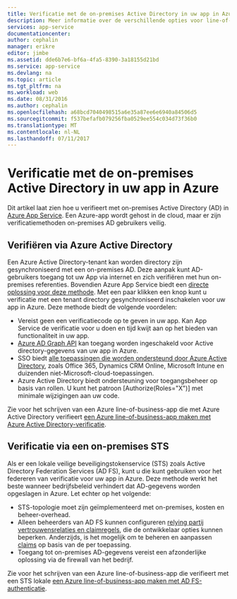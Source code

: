 ```yaml
---
title: Verificatie met de on-premises Active Directory in uw app in Azure | Microsoft Docs
description: Meer informatie over de verschillende opties voor line-of-business-apps in Azure App Service voor verificatie met de lokale Active Directory
services: app-service
documentationcenter: 
author: cephalin
manager: erikre
editor: jimbe
ms.assetid: dde6b7e6-bf6a-4fa5-8390-3a18155d21bd
ms.service: app-service
ms.devlang: na
ms.topic: article
ms.tgt_pltfrm: na
ms.workload: web
ms.date: 08/31/2016
ms.author: cephalin
ms.openlocfilehash: a68bcd7040498515a6e35a87ee6e6940a84506d5
ms.sourcegitcommit: f537befafb079256fba0529ee554c034d73f36b0
ms.translationtype: MT
ms.contentlocale: nl-NL
ms.lasthandoff: 07/11/2017
---
```

# <a name="authenticate-with-on-premises-active-directory-in-your-azure-app"></a>Verificatie met de on-premises Active Directory in uw app in Azure
Dit artikel laat zien hoe u verifieert met on-premises Active Directory (AD) in [Azure App Service](../app-service/app-service-value-prop-what-is.md). Een Azure-app wordt gehost in de cloud, maar er zijn verificatiemethoden on-premises AD gebruikers veilig. 

## <a name="authenticate-through-azure-active-directory"></a>Verifiëren via Azure Active Directory
Een Azure Active Directory-tenant kan worden directory zijn gesynchroniseerd met een on-premises AD. Deze aanpak kunt AD-gebruikers toegang tot uw App via internet en zich verifiëren met hun on-premises referenties. Bovendien Azure App Service biedt een [directe oplossing voor deze methode](../app-service-mobile/app-service-mobile-how-to-configure-active-directory-authentication.md). Met een paar klikken een knop kunt u verificatie met een tenant directory gesynchroniseerd inschakelen voor uw app in Azure. Deze methode biedt de volgende voordelen:

* Vereist geen een verificatiecode op te geven in uw app. Kan App Service de verificatie voor u doen en tijd kwijt aan op het bieden van functionaliteit in uw app.
* [Azure AD Graph API](http://msdn.microsoft.com/library/azure/hh974476.aspx) kan toegang worden ingeschakeld voor Active directory-gegevens van uw app in Azure.
* SSO biedt [alle toepassingen die worden ondersteund door Azure Active Directory](/marketplace/active-directory/), zoals Office 365, Dynamics CRM Online, Microsoft Intune en duizenden niet-Microsoft-cloud-toepassingen. 
* Azure Active Directory biedt ondersteuning voor toegangsbeheer op basis van rollen. U kunt het patroon [Authorize(Roles="X")] met minimale wijzigingen aan uw code.

Zie voor het schrijven van een Azure line-of-business-app die met Azure Active Directory verifieert [een Azure line-of-business-app maken met Azure Active Directory-verificatie](web-sites-dotnet-lob-application-azure-ad.md).

## <a name="authenticate-through-an-on-premises-sts"></a>Verificatie via een on-premises STS
Als er een lokale veilige beveiligingstokenservice (STS) zoals Active Directory Federation Services (AD FS), kunt u die kunt gebruiken voor het federeren van verificatie voor uw app in Azure. Deze methode werkt het beste wanneer bedrijfsbeleid verhindert dat AD-gegevens worden opgeslagen in Azure. Let echter op het volgende:

* STS-topologie moet zijn geïmplementeerd met on-premises, kosten en beheer-overhead.
* Alleen beheerders van AD FS kunnen configureren [relying partij vertrouwensrelaties en claimregels](http://technet.microsoft.com/library/dd807108.aspx), die de ontwikkelaar opties kunnen beperken. Anderzijds, is het mogelijk om te beheren en aanpassen [claims](http://technet.microsoft.com/library/ee913571.aspx) op basis van de per toepassing.
* Toegang tot on-premises AD-gegevens vereist een afzonderlijke oplossing via de firewall van het bedrijf.

Zie voor het schrijven van een Azure line-of-business-app die verifieert met een STS lokale [een Azure line-of-business-app maken met AD FS-authenticatie](web-sites-dotnet-lob-application-adfs.md).

